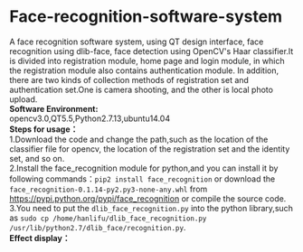 # Face-recognition-software-system
A face recognition software system, using QT design interface, face recognition using dlib-face, face detection using OpenCV's Haar classifier.It is divided into registration module, home page and login module, in which the registration module also contains authentication module. In addition, there are two kinds of collection methods of registration set and authentication set.One is camera shooting, and the other is local photo upload.  
**Software Environment:**  
opencv3.0,QT5.5,Python2.7.13,ubuntu14.04  
**Steps for usage：**  
1.Download the code and change the path,such as the location of the classifier file for opencv, the location of the registration set and the identity set, and so on.  
2.Install the face_recognition module for python,and you can install it by following commands：`pip2 install face_recognition` or download the `face_recognition-0.1.14-py2.py3-none-any.whl` from https://pypi.python.org/pypi/face_recognition or compile the source code.  
3.You need to put the `dlib_face_recognition.py` into the python library,such as `sudo cp /home/hanlifu/dlib_face_recognition.py /usr/lib/python2.7/dlib_face/recognition.py`.  
**Effect display：**  
